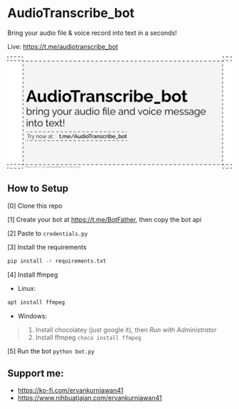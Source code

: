 # AudioTranscribe_bot

Bring your audio file &amp; voice record into text in a seconds!

Live: https://t.me/audiotranscribe_bot

![](https://raw.githubusercontent.com/karvanpy/AudioTranscribe_bot/main/20220428_131842.jpg)

## How to Setup
[0] Clone this repo 

[1] Create your bot at https://t.me/BotFather, then copy the bot api

[2] Paste to `credentials.py`

[3] Install the requirements 
```bash
pip install -r requirements.txt
```

[4] Install ffmpeg
- Linux: 
 ```bash
 apt install ffmpeg
 ```
 - Windows: 
> 1. Install chocolatey (just google it), then *Run with Administrator*
> 2. Install ffmpeg `choco install ffmpeg`

[5] Run the bot `python bot.py`

## Support me:
- https://ko-fi.com/ervankurniawan41
- https://www.nihbuatjajan.com/ervankurniawan41
